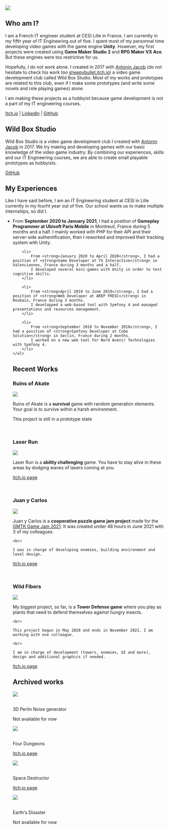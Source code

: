 <link rel="stylesheet" href="Style.css">
<img src="Gab Banner.png" class="banner"/>

## Who am I?
<p class="paragraph">
	I am a French IT engineer student at CESI Lille in France. I am currently in my fifth year of IT Engineering out of five.
	I spent most of my personnal time developing video games with the game engine <strong>Unity</strong>. However, my first projects were created using <strong>Game Maker Studio 2</strong> and <strong>RPG Maker VX Ace</strong>. But these engines were too restrictive for us. 
</p>

<p class="paragraph">
	Hopefully, I do not work alone. I created in 2017 with <a href ="https://www.linkedin.com/in/antonin-jacob-lille/">Antonin Jacob</a> (do not hesitate to check his work too <a href = "https://sheepybullet.itch.io/">sheepybullet.itch.io</a>) a video game development club called Wild Box Studio.
	Most of my works and prototypes are related to this club, even if I make some prototypes (and write some novels and role playing games) alone.
</p>

<p class="paragraph">
	I am making these projects as a hobbyist because game development is not a part of my IT engineering courses.
</p>

<p class="centered">
	<a href = "https://gabriel-jouet.itch.io/">Itch.io</a> |
	<a href = "https://www.linkedin.com/in/gabriel-jouet-2909aa15a/">LinkedIn</a> |
	<a href = "https://github.com/GabrielJouet">GitHub</a>
</p>


## Wild Box Studio
<p class="paragraph">
	Wild Box Studio is a video game development club I created with <a href ="https://www.linkedin.com/in/antonin-jacob-lille/">Antonin Jacob</a> in 2017. 
	We try making and developing games with our basic knowledge of the video game industry. 
	By combining our experiences, skills and our IT Engineering courses, we are able to create small playable prototypes as hobbyists.
</p>

<p class="centered">
	<a href = "https://github.com/Wild-Box-Studio">GitHub</a>
</p>


## My Experiences
<p class="paragraph">
	Like I have said before, I am an IT Engineering student at CESI in Lille currently in my fourht year out of five.
	Our school wants us to make multiple internships, so did I.
	<ul>
		<li>
			From <strong>September 2020 to January 2021</strong>, I had a position of <strong>Gameplay Programmer at Ubisoft Paris Mobile</strong> in Montreuil, France during 5 months and a half.
			I mainly worked with PHP for their API and their server-side authentification, then I reworked and improved their tracking system with Unity.
		</li>

		<li>
			From <strong>January 2020 to April 2020</strong>, I had a position of <strong>Game Developer at YS Interactive</strong> in Valenciennes, France during 3 months and a half.
			I developed several mini-games with Unity in order to test cognitive skills.
		</li>

		<li>
			From <strong>April 2019 to June 2019</strong>, I had a position of <strong>Web Developer at AREP FRESC</strong> in Roubaix, France during 3 months.
			I developped a web-based tool with Symfony 4 and managed presentations and resources management.
		</li>

		<li>
			From <strong>September 2018 to November 2018</strong>, I had a position of <strong>Symfony Developer at Cube Solution</strong> in Seclin, France during 2 months.
			I worked on a new web tool for Nord Avenir Technologies with Symfony 4.
		</li>
	</ul>
</p>


## Recent Works
### Ruins of Akate
<img src="Ruins of Akate.png" class="figure"/>

<p class="centered">
	Ruins of Akate is a <strong>survival</strong> game with random generation elements. Your goal is to survive within a harsh environment.
</p>

<p class="centered">
	This project is still in a prototype state 
</p>

<br>


### Laser Run
<img src="Laser Run.png" class="figure"/>

<p class="centered">
	Laser Run is a <strong>ability challenging</strong> game. You have to stay alive in these areas by dodging waves of lasers coming at you.
</p>

<p class="centered">
	<a href = "https://gabriel-jouet.itch.io/laser-run">Itch.io page</a>
</p>

<br>


### Juan y Carlos
<img src="Juan y Carlos.png" class="figure"/>

<p class="centered">
	Juan y Carlos is a <strong>cooperative puzzle game jam project</strong> made for the <a href="https://itch.io/jam/gmtk-2021">GMTK Game Jam 2021</a>. It was created under 48 hours in June 2021 with 3 of my colleagues.

	<br>

	I was in charge of developing enemies, building environment and level design.
</p>

<p class="centered">
	<a href = "https://sydiko.itch.io/juan-y-carlos">Itch.io page</a>  
</p>

<br>


### Wild Fibers
<img src="Wild Fibers.png" class="figure"/>

<p class="centered">
	My biggest project, so far, is a <strong>Tower Defense game</strong> where you play as plants that need to defend themselves against hungry insects. 

	<br>

	This project begun in May 2020 and ends in November 2021. I am working with one colleague.
	
	<br>

	I am in charge of development (towers, enemies, UI and more), design and additional graphics if needed.
</p>

<p class="centered">
	<a href = "https://gabriel-jouet.itch.io/wffb">Itch.io page</a>
</p>


## Archived works
<div class="archive">
	<div class="column">
		<div>
			<img src="Evolution-Simulation.png">
			<div class="centered">
				<br>
				<p>
					3D Perlin Noise generator
				</p>
				<p>
					Not available for now
				</p>
			</div>
		</div>
		<div>
			<img src="Four Dungeons.png">
			<div class="centered">
				<br>
				<p>
					Four Dungeons
				</p>
				<p>
					<a href = "https://sydiko.itch.io/four-dungeons">
						Itch.io page
					</a>
				</p>
			</div>
		</div>
	</div>
	<div class="column">
		<div>
			<img src="Space Destructor.png">
			<div class="centered">
				<br>
				<p>
					Space Destructor
				</p>
				<p>
					<a href = "https://gabriel-jouet.itch.io/space-destructor/">
						Itch.io page
					</a>
				</p>
			</div>
		</div>
		<div>
			<img src="Earth's Disaster.png">
			<div class="centered">
				<br>
				<p>
					Earth's Disaster
				</p>
				<p>
					Not available for now
				</p>
			</div>
		</div>
	</div>
</div>
